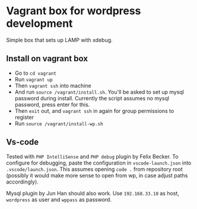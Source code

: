 # Vagrant box for wordpress development
Simple box that sets up LAMP with xdebug.

## Install on vagrant box
* Go to `cd vagrant`
* Run `vagrant up`
* Then `vagrant ssh` into machine
* And run `source /vagrant/install.sh`. You'll be asked to set up mysql password during install. Currently the script assumes no mysql password, press enter for this.
* Then `exit` out, and `vagrant ssh` in again for group permissions to register
* Run `source /vagrant/install-wp.sh`

## Vs-code
Tested with `PHP IntelliSense` and `PHP debug` plugin by Felix Becker.
To configure for debugging, paste the configuration in `vscode-launch.json` into `.vscode/launch.json`. This assumes opening `code .` from repository root (possibly it would make more sense to open from wp, in case adjust paths accordingly).

Mysql plugin by Jun Han should also work. Use `192.168.33.10` as host, `wordpress` as user and `wppass` as password.